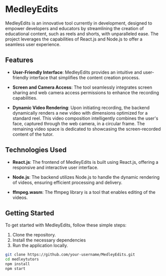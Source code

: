 # MedleyEdits

MedleyEdits is an innovative tool currently in development, designed to empower developers and educators by streamlining the creation of educational content, such as reels and shorts, with unparalleled ease. The project leverages the capabilities of React.js and Node.js to offer a seamless user experience.

## Features

- **User-Friendly Interface**: MedleyEdits provides an intuitive and user-friendly interface that simplifies the content creation process.

- **Screen and Camera Access**: The tool seamlessly integrates screen sharing and web camera access permissions to enhance the recording capabilities.

- **Dynamic Video Rendering**: Upon initiating recording, the backend dynamically renders a new video with dimensions optimized for a standard reel. This video composition intelligently combines the user's face, captured through the web camera, in a circular frame. The remaining video space is dedicated to showcasing the screen-recorded content of the tutor.

## Technologies Used

- **React.js**: The frontend of MedleyEdits is built using React.js, offering a responsive and interactive user interface.

- **Node.js**: The backend utilizes Node.js to handle the dynamic rendering of videos, ensuring efficient processing and delivery.

- **ffmpeg.wasm**: The ffmpeg library is a tool that enables editing of the videos.

## Getting Started

To get started with MedleyEdits, follow these simple steps:

1. Clone the repository.
2. Install the necessary dependencies
3. Run the application locally.

```bash
git clone https://github.com/your-username/MedleyEdits.git
cd medleytutors
npm install
npm start
